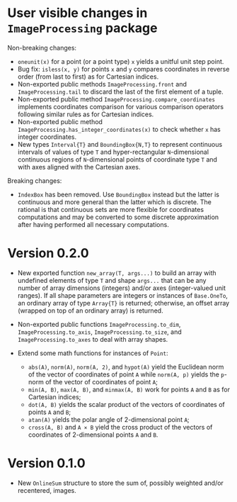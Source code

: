 # User visible changes in `ImageProcessing` package

Non-breaking changes:
- `oneunit(x)` for a point (or a point type) `x` yields a unitful unit step point.
- Bug fix: `isless(x, y)` for points `x` and `y` compares coordinates in reverse order
  (from last to first) as for Cartesian indices.
- Non-exported public methods `ImageProcessing.front` and `ImageProcessing.tail` to
  discard the last of the first element of a tuple.
- Non-exported public method `ImageProcessing.compare_coordinates` implements coordinates
  comparison for various comparison operators following similar rules as for Cartesian
  indices.
- Non-exported public method `ImageProcessing.has_integer_coordinates(x)` to check whether
  `x` has integer coordinates.
- New types `Interval{T}` and `BoundingBox{N,T}` to represent continuous intervals of
  values of type `T` and hyper-rectangular `N`-dimensional continuous regions of
  `N`-dimensional points of coordinate type `T` and with axes aligned with the Cartesian
  axes.

Breaking changes:
- `IndexBox` has been removed. Use `BoundingBox` instead but the latter is continuous and
  more general than the latter which is discrete. The rational is that continuous sets are
  more flexible for coordinates computations and may be converted to some discrete
  approximation after having performed all necessary computations.

# Version 0.2.0

- New exported function `new_array(T, args...)` to build an array with undefined elements
  of type `T` and shape `args...` that can be any number of array dimensions (integers)
  and/or axes (integer-valued unit ranges). If all shape parameters are integers or
  instances of `Base.OneTo`, an ordinary array of type `Array{T}` is returned; otherwise,
  an offset array (wrapped on top of an ordinary array) is returned.

- Non-exported public functions `ImageProcessing.to_dim`, `ImageProcessing.to_axis`,
  `ImageProcessing.to_size`, and `ImageProcessing.to_axes` to deal with array shapes.

- Extend some math functions for instances of `Point`:
  - `abs(A)`, `norm(A)`, `norm(A, 2)`, and `hypot(A)` yield the Euclidean norm of the
    vector of coordinates of point `A` while `norm(A, p)` yields the `p`-norm of the
    vector of coordinates of point `A`;
  - `min(A, B)`, `max(A, B)`, and `minmax(A, B)` work for points `A` and `B` as for
    Cartesian indices;
  - `dot(A, B)` yields the scalar product of the vectors of coordinates of points `A` and `B`;
  - `atan(A)` yields the polar angle of 2-dimensional point `A`;
  - `cross(A, B)` and `A × B` yield the cross product of the vectors of coordinates of
    2-dimensional points `A` and `B`.

# Version 0.1.0

- New `OnlineSum` structure to store the sum of, possibly weighted and/or recentered,
  images.
